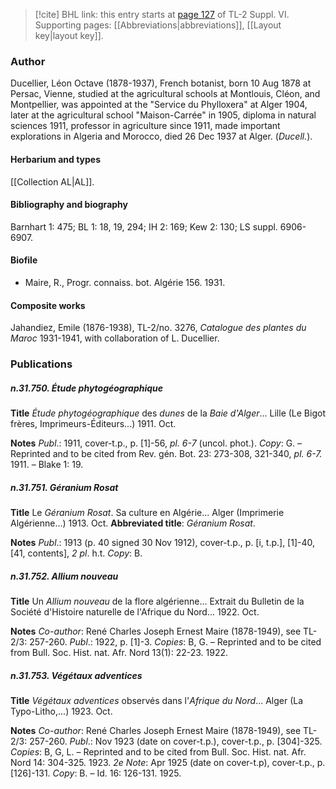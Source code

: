> [!cite] BHL link: this entry starts at [page 127](https://www.biodiversitylibrary.org/item/103835#page/137/mode/1up) of TL-2 Suppl. VI.
> Supporting pages: [[Abbreviations|abbreviations]], [[Layout key|layout key]].

### Author

Ducellier, Léon Octave (1878-1937), French botanist, born 10 Aug 1878 at Persac, Vienne, studied at the agricultural schools at Montlouis, Cléon, and Montpellier, was appointed at the "Service du Phylloxera" at Alger 1904, later at the agricultural school "Maison-Carrée" in 1905, diploma in natural sciences 1911, professor in agriculture since 1911, made important explorations in Algeria and Morocco, died 26 Dec 1937 at Alger. (*Ducell.*).

#### Herbarium and types

[[Collection AL|AL]].

#### Bibliography and biography

Barnhart 1: 475; BL 1: 18, 19, 294; IH 2: 169; Kew 2: 130; LS suppl. 6906-6907.

#### Biofile

- Maire, R., Progr. connaiss. bot. Algérie 156. 1931.

#### Composite works

Jahandiez, Emile (1876-1938), TL-2/no. 3276, *Catalogue des plantes du Maroc* 1931-1941, with collaboration of L. Ducellier.

### Publications

##### n.31.750. Étude phytogéographique

**Title**
*Étude phytogéographique* des *dunes* de la *Baie d'Alger*... Lille (Le Bigot frères, Imprimeurs-Éditeurs...) 1911. Oct.

**Notes**
*Publ*.: 1911, cover-t.p., p. \[1\]-56, *pl. 6-7* (uncol. phot.). *Copy*: G. – Reprinted and to be cited from Rev. gén. Bot. 23: 273-308, 321-340, *pl. 6-7.* 1911. – Blake 1: 19.

##### n.31.751. Géranium Rosat

**Title**
Le *Géranium Rosat*. Sa culture en Algérie... Alger (Imprimerie Algérienne...) 1913. Oct.
**Abbreviated title**: *Géranium Rosat*.

**Notes**
*Publ*.: 1913 (p. 40 signed 30 Nov 1912), cover-t.p., p. \[i, t.p.\], \[1\]-40, \[41, contents\], *2 pl*. h.t.
*Copy*: B.

##### n.31.752. Allium nouveau

**Title**
Un *Allium nouveau* de la flore algérienne... Extrait du Bulletin de la Société d'Histoire naturelle de l'Afrique du Nord... 1922. Oct.

**Notes**
*Co-author*: René Charles Joseph Ernest Maire (1878-1949), see TL-2/3: 257-260.
*Publ*.: 1922, p. \[1\]-3. *Copies*: B, G. – Reprinted and to be cited from Bull. Soc. Hist. nat. Afr. Nord 13(1): 22-23. 1922.

##### n.31.753. Végétaux adventices

**Title**
*Végétaux adventices* observés dans l'*Afrique du Nord*... Alger (La Typo-Litho,...) 1923. Oct.

**Notes**
*Co-author*: René Charles Joseph Ernest Maire (1878-1949), see TL-2/3: 257-260.
*Publ*.: Nov 1923 (date on cover-t.p.), cover-t.p., p. \[304\]-325. *Copies*: B, G, L. – Reprinted and to be cited from Bull. Soc. Hist. nat. Afr. Nord 14: 304-325. 1923.
*2e Note*: Apr 1925 (date on cover-t.p), cover-t.p., p. \[126\]-131. *Copy*: B. – Id. 16: 126-131. 1925.

